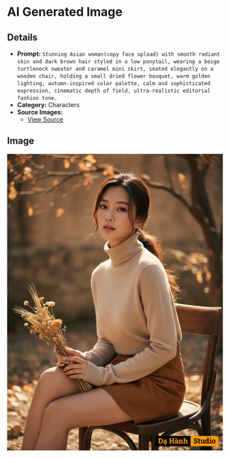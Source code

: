 # AI Generated Image

## Details
- **Prompt:** `Stunning Asian woman(copy face upload) with smooth radiant skin and dark brown hair styled in a low ponytail, wearing a beige turtleneck sweater and caramel mini skirt, seated elegantly on a wooden chair, holding a small dried flower bouquet, warm golden lighting, autumn-inspired color palette, calm and sophisticated expression, cinematic depth of field, ultra-realistic editorial fashion tone.
`
- **Category:** Characters
- **Source Images:**
  - [View Source](https://raw.githubusercontent.com/lenzcomvth/Somethings/main/Models/Female/Female3.jpg)

## Image
![AI Generated Image](./image-2025-10-20T08-51-04-660Z-bpo6m.png)
